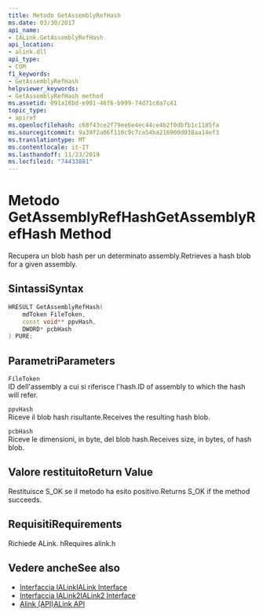 ```yaml
---
title: Metodo GetAssemblyRefHash
ms.date: 03/30/2017
api_name:
- IALink.GetAssemblyRefHash
api_location:
- alink.dll
api_type:
- COM
f1_keywords:
- GetAssemblyRefHash
helpviewer_keywords:
- GetAssemblyRefHash method
ms.assetid: 091a18bd-e901-46f6-b999-74d71c8a7c41
topic_type:
- apiref
ms.openlocfilehash: c68f43ce2f79ee6e4ec44ce4b2f0dbfb1c1185fa
ms.sourcegitcommit: 9a39f2a06f110c9c7ca54ba216900d038aa14ef3
ms.translationtype: MT
ms.contentlocale: it-IT
ms.lasthandoff: 11/23/2019
ms.locfileid: "74433881"
---
```

# <a name="getassemblyrefhash-method"></a><span data-ttu-id="3a202-102">Metodo GetAssemblyRefHash</span><span class="sxs-lookup"><span data-stu-id="3a202-102">GetAssemblyRefHash Method</span></span>
<span data-ttu-id="3a202-103">Recupera un blob hash per un determinato assembly.</span><span class="sxs-lookup"><span data-stu-id="3a202-103">Retrieves a hash blob for a given assembly.</span></span>  
  
## <a name="syntax"></a><span data-ttu-id="3a202-104">Sintassi</span><span class="sxs-lookup"><span data-stu-id="3a202-104">Syntax</span></span>  
  
```cpp  
HRESULT GetAssemblyRefHash(  
    mdToken FileToken,  
    const void** ppvHash,  
    DWORD* pcbHash  
) PURE;  
```  
  
## <a name="parameters"></a><span data-ttu-id="3a202-105">Parametri</span><span class="sxs-lookup"><span data-stu-id="3a202-105">Parameters</span></span>  
 `FileToken`  
 <span data-ttu-id="3a202-106">ID dell'assembly a cui si riferisce l'hash.</span><span class="sxs-lookup"><span data-stu-id="3a202-106">ID of assembly to which the hash will refer.</span></span>  
  
 `ppvHash`  
 <span data-ttu-id="3a202-107">Riceve il blob hash risultante.</span><span class="sxs-lookup"><span data-stu-id="3a202-107">Receives the resulting hash blob.</span></span>  
  
 `pcbHash`  
 <span data-ttu-id="3a202-108">Riceve le dimensioni, in byte, del blob hash.</span><span class="sxs-lookup"><span data-stu-id="3a202-108">Receives size, in bytes, of hash blob.</span></span>  
  
## <a name="return-value"></a><span data-ttu-id="3a202-109">Valore restituito</span><span class="sxs-lookup"><span data-stu-id="3a202-109">Return Value</span></span>  
 <span data-ttu-id="3a202-110">Restituisce S_OK se il metodo ha esito positivo.</span><span class="sxs-lookup"><span data-stu-id="3a202-110">Returns S_OK if the method succeeds.</span></span>  
  
## <a name="requirements"></a><span data-ttu-id="3a202-111">Requisiti</span><span class="sxs-lookup"><span data-stu-id="3a202-111">Requirements</span></span>  
 <span data-ttu-id="3a202-112">Richiede ALink. h</span><span class="sxs-lookup"><span data-stu-id="3a202-112">Requires alink.h</span></span>  
  
## <a name="see-also"></a><span data-ttu-id="3a202-113">Vedere anche</span><span class="sxs-lookup"><span data-stu-id="3a202-113">See also</span></span>

- [<span data-ttu-id="3a202-114">Interfaccia IALink</span><span class="sxs-lookup"><span data-stu-id="3a202-114">IALink Interface</span></span>](ialink-interface.md)
- [<span data-ttu-id="3a202-115">Interfaccia IALink2</span><span class="sxs-lookup"><span data-stu-id="3a202-115">IALink2 Interface</span></span>](ialink2-interface.md)
- [<span data-ttu-id="3a202-116">Alink (API)</span><span class="sxs-lookup"><span data-stu-id="3a202-116">ALink API</span></span>](index.md)

